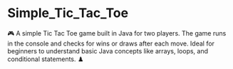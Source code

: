 # Simple_Tic_Tac_Toe
🎮 A simple Tic Tac Toe game built in Java for two players. The game runs in the console and checks for wins or draws after each move. Ideal for beginners to understand basic Java concepts like arrays, loops, and conditional statements. ♟️
